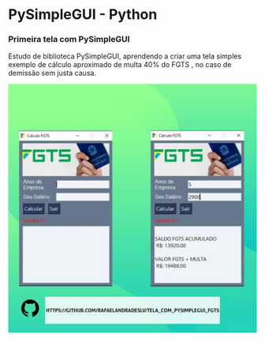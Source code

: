 # PySimpleGUI - Python

### Primeira tela com PySimpleGUI
 Estudo de biblioteca PySimpleGUI, aprendendo a criar uma tela simples exemplo de cálculo aproximado de multa 40% do FGTS , no caso de demissão sem justa causa.
 
 ![Imagem Demonstração](https://github.com/rafaelandradeslv/tela_com_pysimplegui_FGTS/blob/main/_img/TELA-FGTS.jpg)
